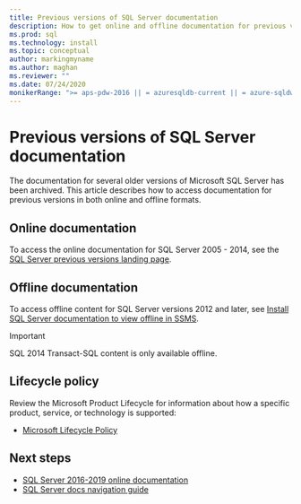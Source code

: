```yaml
---
title: Previous versions of SQL Server documentation
description: How to get online and offline documentation for previous versions of SQL Server, including 2005, 2008, 2012, and 2014.
ms.prod: sql
ms.technology: install
ms.topic: conceptual
author: markingmyname
ms.author: maghan
ms.reviewer: ""
ms.date: 07/24/2020
monikerRange: ">= aps-pdw-2016 || = azuresqldb-current || = azure-sqldw-latest || sql-server-previousversions || >= sql-server-2016 || >= sql-server-linux-2017 || = sqlallproducts-allversions"
---
```


# Previous versions of SQL Server documentation

The documentation for several older versions of Microsoft SQL Server has been archived. This article describes how to access documentation for previous versions in both online and offline formats.

## Online documentation

To access the online documentation for SQL Server 2005 - 2014, see the [SQL Server previous versions landing page](https://docs.microsoft.com/previous-versions/sql/).

## Offline documentation

To access offline content for SQL Server versions 2012 and later, see [Install SQL Server documentation to view offline in SSMS](sql-server-offline-documentation.md).

> [!IMPORTANT]
> SQL 2014 Transact-SQL content is only available offline.

## Lifecycle policy

Review the Microsoft Product Lifecycle for information about how a specific product, service, or technology is supported:

- [Microsoft Lifecycle Policy](https://support.microsoft.com/lifecycle/selectindex)

## Next steps

- [SQL Server 2016-2019 online documentation](../sql-server/index.yml)
- [SQL Server docs navigation guide](../sql-server/sql-docs-navigation-guide.md)
